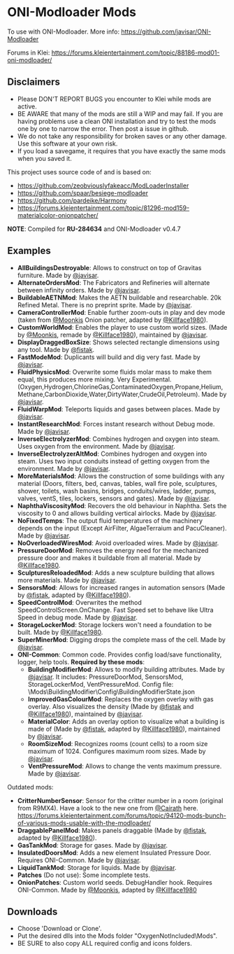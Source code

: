 # ONI-Modloader Mods

To use with ONI-Modloader. More info:
https://github.com/javisar/ONI-Modloader

Forums in Klei:
https://forums.kleientertainment.com/topic/88186-mod01-oni-modloader/


Disclaimers
----------
* Please DON'T REPORT BUGS you encounter to Klei while mods are active.
* BE AWARE that many of the mods are still a WIP and may fail. If you are having problems use a clean ONI installation and try to test the mods one by one to narrow the error. Then post a issue in github.
* We do not take any responsibility for broken saves or any other damage. Use this software at your own risk.
* If you load a savegame, it requires that you have exactly the same mods when you saved it.

This project uses source code of and is based on:
* https://github.com/zeobviouslyfakeacc/ModLoaderInstaller
* https://github.com/spaar/besiege-modloader
* https://github.com/pardeike/Harmony
* https://forums.kleientertainment.com/topic/81296-mod159-materialcolor-onionpatcher/


**NOTE**: Compiled for **RU-284634** and ONI-Modloader v0.4.7


Examples
--------
* **AllBuildingsDestroyable**: Allows to construct on top of Gravitas furniture. Made by [@javisar](https://github.com/javisar).
* **AlternateOrdersMod**: The Fabricators and Refineries will alternate between infinity orders. Made by [@javisar](https://github.com/javisar).
* **BuildableAETNMod**: Makes the AETN buildable and researchable. 20k Refined Metal. There is no preprint sprite. Made by [@javisar](https://github.com/javisar).
* **CameraControllerMod**: Enable further zoom-outs in play and dev mode (taken from [@Moonkis](https://github.com/Moonkis) Onion patcher, adapted by [@Killface1980](https://github.com/Killface1980)).
* **CustomWorldMod**: Enables the player to use custom world sizes. (Made by [@Moonkis](https://github.com/Moonkis), remade by [@Killface1980](https://github.com/Killface1980)), maintained by [@javisar](https://github.com/javisar).
* **DisplayDraggedBoxSize**: Shows selected rectangle dimensions using any tool. Made by [@fistak](https://github.com/fistak).
* **FastModeMod**: Duplicants will build and dig very fast. Made by [@javisar](https://github.com/javisar).
* **FluidPhysicsMod**: Overwrite some fluids molar mass to make them equal, this produces more mixing. Very Experimental. (Oxygen,Hydrogen,ChlorineGas,ContaminatedOxygen,Propane,Helium,Methane,CarbonDioxide,Water,DirtyWater,CrudeOil,Petroleum). Made by [@javisar](https://github.com/javisar).
* **FluidWarpMod**: Teleports liquids and gases between places. Made by [@javisar](https://github.com/javisar).
* **InstantResearchMod**: Forces instant research without Debug mode. Made by [@javisar](https://github.com/javisar).
* **InverseElectrolyzerMod**: Combines hydrogen and oxygen into steam. Uses oxygen from the environment. Made by [@javisar](https://github.com/javisar).
* **InverseElectrolyzerAltMod**: Combines hydrogen and oxygen into steam. Uses two input conduits instead of getting oxygen from the environment. Made by [@javisar](https://github.com/javisar).
* **MoreMaterialsMod**: Allows the construction of some buildings with any material (Doors, filters, bed, canvas, tables, wall fire pole, sculptures, shower, toilets, wash basins, bridges, conduits/wires, ladder, pumps, valves, ventS, tiles, lockers, sensors and gates). Made by [@javisar](https://github.com/javisar).
* **NaphthaViscosityMod**: Recovers the old behaviour in Naphtha. Sets the viscosity to 0 and allows building vertical airlocks. Made by [@javisar](https://github.com/javisar).
* **NoFixedTemps**: The output fluid temperatures of the machinery depends on the input (Except AirFilter, AlgaeTerraium and PacuCleaner). Made by [@javisar](https://github.com/javisar).
* **NoOverloadedWiresMod**: Avoid overloaded wires. Made by [@javisar](https://github.com/javisar).
* **PressureDoorMod**: Removes the energy need for the mechanized pressure door and makes it buildable from all material. Made by [@Killface1980](https://github.com/Killface1980).
* **SculpturesReloadedMod**: Adds a new sculpture building that allows more materials. Made by [@javisar](https://github.com/javisar).
* **SensorsMod**: Allows for increased ranges in automation sensors (Made by [@fistak](https://github.com/fistak), adapted by [@Killface1980](https://github.com/Killface1980)).
* **SpeedControlMod**: Overwrites the method SpeedControlScreen.OnChange. Fast Speed set to behave like Ultra Speed in debug mode. Made by [@javisar](https://github.com/javisar).
* **StorageLockerMod**: Storage lockers won't need a foundation to be built. Made by [@Killface1980](https://github.com/Killface1980).
* **SuperMinerMod**: Digging drops the complete mass of the cell. Made by [@javisar](https://github.com/javisar).
* **ONI-Common**: Common code. Provides config load/save functionality, logger, help tools. **Required by these mods**:
  * **BuildingModifierMod**: Allows to modify building attributes. Made by [@javisar](https://github.com/javisar). It includes: PressureDoorMod, SensorsMod, StorageLockerMod, VentPressureMod. Config file: \Mods\BuildingModifier\Config\BuildingModifierState.json
  * **ImprovedGasColourMod**: Replaces the oxygen overlay with gas overlay. Also visualizes the density (Made by [@fistak](https://github.com/fistak) and [@Killface1980](https://github.com/Killface1980)), maintained by [@javisar](https://github.com/javisar).
  * **MaterialColor**: Adds an overlay option to visualize what a building is made of (Made by [@fistak](https://github.com/fistak), adapted by [@Killface1980](https://github.com/Killface1980)), maintained by [@javisar](https://github.com/javisar).
  * **RoomSizeMod**:  Recognizes rooms (count cells) to a room size maximum of 1024. Configures maximum room sizes. Made by [@javisar](https://github.com/javisar).
  * **VentPressureMod**:  Allows to change the vents maximum pressure. Made by [@javisar](https://github.com/javisar).

Outdated mods:
* **CritterNumberSensor**: Sensor for the critter number in a room (original from R9MX4). Have a look to the new one from [@Cairath](https://github.com/Cairath) here. https://forums.kleientertainment.com/forums/topic/94120-mods-bunch-of-various-mods-usable-with-the-modloader/
* **DraggablePanelMod**: Makes panels draggable (Made by [@fistak](https://github.com/fistak), adapted by [@Killface1980](https://github.com/Killface1980)).
* **GasTankMod**: Storage for gases. Made by [@javisar](https://github.com/javisar).
* **InsulatedDoorsMod**: Adds a new element Insulated Pressure Door. Requires ONI-Common. Made by [@javisar](https://github.com/javisar).
* **LiquidTankMod**: Storage for liquids. Made by [@javisar](https://github.com/javisar).
* **Patches** (Do not use): Some incomplete tests.
* **OnionPatches**: Custom world seeds. DebugHandler hook. Requires ONI-Common. Made by [@Moonkis](https://github.com/Moonkis), adapted by [@Killface1980](https://github.com/Killface1980)


Downloads
---------
* Choose 'Download or Clone'.
* Put the desired dlls into the Mods folder "OxygenNotIncluded\Mods".
* BE SURE to also copy ALL required config and icons folders.


